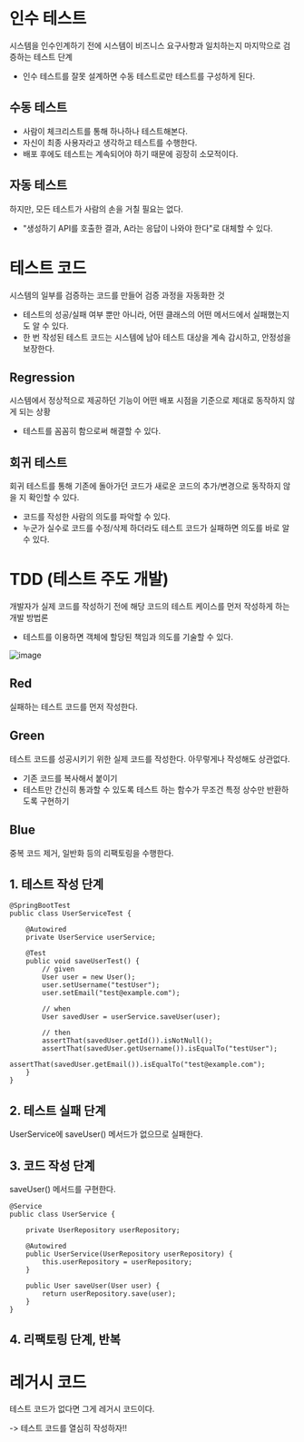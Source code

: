 # 인수 테스트


시스템을 인수인계하기 전에 시스템이 비즈니스 요구사항과 일치하는지 마지막으로 검증하는 테스트 단계
- 인수 테스트를 잘못 설계하면 수동 테스트로만 테스트를 구성하게 된다.

## 수동 테스트


- 사람이 체크리스트를 통해 하나하나 테스트해본다.
- 자신이 최종 사용자라고 생각하고 테스트를 수행한다.
- 배포 후에도 테스트는 계속되어야 하기 때문에 굉장히 소모적이다.

## 자동 테스트

하지만, 모든 테스트가 사람의 손을 거칠 필요는 없다.
- "생성하기 API를 호출한 결과, A라는 응답이 나와야 한다"로 대체할 수 있다.

# 테스트 코드


시스템의 일부를 검증하는 코드를 만들어 검증 과정을 자동화한 것
- 테스트의 성공/실패 여부 뿐만 아니라, 어떤 클래스의 어떤 메서드에서 실패했는지도 알 수 있다.
- 한 번 작성된 테스트 코드는 시스템에 남아 테스트 대상을 계속 감시하고, 안정성을 보장한다.

## Regression
시스템에서 정상적으로 제공하던 기능이 어떤 배포 시점을 기준으로 제대로 동작하지 않게 되는 상황
- 테스트를 꼼꼼히 함으로써 해결할 수 있다.

## 회귀 테스트
회귀 테스트를 통해 기존에 돌아가던 코드가 새로운 코드의 추가/변경으로 동작하지 않을 지 확인할 수 있다.
- 코드를 작성한 사람의 의도를 파악할 수 있다.
- 누군가 실수로 코드를 수정/삭제 하더라도 테스트 코드가 실패하면 의도를 바로 알 수 있다.

# TDD (테스트 주도 개발)
개발자가 실제 코드를 작성하기 전에 해당 코드의 테스트 케이스를 먼저 작성하게 하는 개발 방법론
- 테스트를 이용하면 객체에 할당된 책임과 의도를 기술할 수 있다.

  
![image](https://github.com/user-attachments/assets/d5ea41e0-4a0d-4ec1-ae5c-c5524005083e)

## Red
실패하는 테스트 코드를 먼저 작성한다.

## Green
테스트 코드를 성공시키기 위한 실제 코드를 작성한다. 아무렇게나 작성해도 상관없다.
- 기존 코드를 복사해서 붙이기
- 테스트만 간신히 통과할 수 있도록 테스트 하는 함수가 무조건 특정 상수만 반환하도록 구현하기

## Blue
중복 코드 제거, 일반화 등의 리팩토링을 수행한다.


## 1. 테스트 작성 단계
```
@SpringBootTest
public class UserServiceTest {

    @Autowired
    private UserService userService;

    @Test
    public void saveUserTest() {
        // given
        User user = new User();
        user.setUsername("testUser");
        user.setEmail("test@example.com");

        // when
        User savedUser = userService.saveUser(user);

        // then
        assertThat(savedUser.getId()).isNotNull();
        assertThat(savedUser.getUsername()).isEqualTo("testUser");
        assertThat(savedUser.getEmail()).isEqualTo("test@example.com");
    }
}
```

## 2. 테스트 실패 단계
UserService에 saveUser() 메서드가 없으므로 실패한다.


## 3. 코드 작성 단계
saveUser() 메서드를 구현한다.
```
@Service
public class UserService {

    private UserRepository userRepository;

    @Autowired
    public UserService(UserRepository userRepository) {
        this.userRepository = userRepository;
    }

    public User saveUser(User user) {
        return userRepository.save(user);
    }
}
```


## 4. 리팩토링 단계, 반복



# 레거시 코드
테스트 코드가 없다면 그게 레거시 코드이다.


-> 테스트 코드를 열심히 작성하자!!
